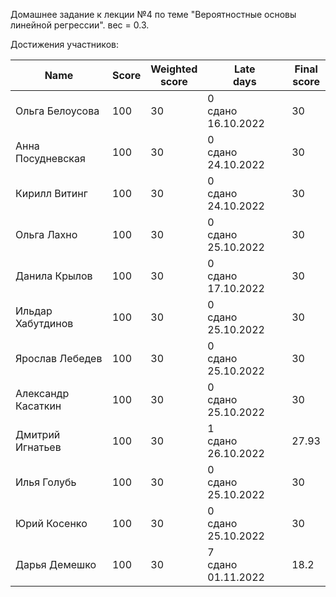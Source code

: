Домашнее задание к лекции №4 по теме "Вероятностные основы линейной регрессии". вес = 0.3.


Достижения участников:

| Name               | Score | Weighted<br>score | Late<br>days            | Final<br>score |
| ------------------ | ----- | ----------------- | ----------------------- | -------------- |
| Ольга Белоусова    | 100   | 30                | 0<br />сдано 16.10.2022 | 30             |
| Анна Посудневская  | 100   | 30                | 0<br />сдано 24.10.2022 | 30             |
| Кирилл Витинг      | 100   | 30                | 0<br />сдано 24.10.2022 | 30             |
| Ольга Лахно        | 100   | 30                | 0<br />сдано 25.10.2022 | 30             |
| Данила Крылов      | 100   | 30                | 0<br />сдано 17.10.2022 | 30             |
| Ильдар Хабутдинов  | 100   | 30                | 0<br />сдано 25.10.2022 | 30             |
| Ярослав Лебедев    | 100   | 30                | 0<br />сдано 25.10.2022 | 30             |
| Александр Касаткин | 100   | 30                | 0<br />сдано 25.10.2022 | 30             |
| Дмитрий Игнатьев   | 100   | 30                | 1<br />сдано 26.10.2022 | 27.93          |
| Илья Голубь        | 100   | 30                | 0<br />сдано 25.10.2022 | 30             |
| Юрий Косенко       | 100   | 30                | 0<br />сдано 25.10.2022 | 30             |
| Дарья Демешко      | 100   | 30                | 7<br />сдано 01.11.2022 | 18.2           |
